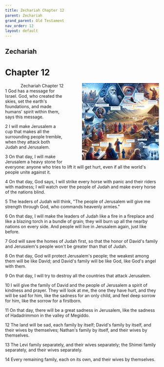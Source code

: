 ```yaml
---
title: Zechariah Chapter 12
parent: Zechariah
grand_parent: Old Testament
nav_order: 12
layout: default
---
```


## Zechariah

# Chapter 12

<div style="clear: both; text-align: right;">
    <div style="max-width: 50%; height: auto; float: right; margin: 0 0 10px 10px; padding-left: 10%;">
        <img src="/assets/Image/Zechariah/500/12.jpg" alt="Zechariah Chapter 12" class="chapter-image">
    </div>
    <figcaption style="font-size: 14px; text-align: right;">Zechariah Chapter 12</figcaption>
</div>
1 God has a message for Israel. God, who created the skies, set the earth's foundations, and made humans' spirit within them, says this message.

2 I will make Jerusalem a cup that makes all the surrounding people tremble, when they attack both Judah and Jerusalem.

3 On that day, I will make Jerusalem a heavy stone for everyone: anyone who tries to lift it will get hurt, even if all the world's people unite against it.

4 On that day, God says, I will strike every horse with panic and their riders with madness; I will watch over the people of Judah and make every horse of the nations blind.

5 The leaders of Judah will think, "The people of Jerusalem will give me strength through God, who commands heavenly armies."

6 On that day, I will make the leaders of Judah like a fire in a fireplace and like a blazing torch in a bundle of grain; they will burn up all the nearby nations on every side. And people will live in Jerusalem again, just like before.

7 God will save the homes of Judah first, so that the honor of David's family and Jerusalem's people won't be greater than that of Judah.

8 On that day, God will protect Jerusalem's people; the weakest among them will be like David; and David's family will be like God, like God's angel with them.

9 On that day, I will try to destroy all the countries that attack Jerusalem.

10 I will give the family of David and the people of Jerusalem a spirit of kindness and prayer. They will look at me, the one they have hurt, and they will be sad for him, like the sadness for an only child, and feel deep sorrow for him, like the sorrow for a firstborn.

11 On that day, there will be a great sadness in Jerusalem, like the sadness of Hadadrimmon in the valley of Megiddo.

12 The land will be sad, each family by itself; David's family by itself, and their wives by themselves; Nathan's family by itself, and their wives by themselves.

13 The Levi family separately, and their wives separately; the Shimei family separately, and their wives separately.

14 Every remaining family, each on its own, and their wives by themselves.


